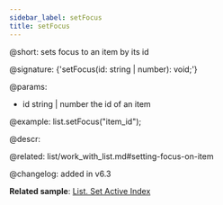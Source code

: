 ```yaml
---
sidebar_label: setFocus
title: setFocus
---          
```


@short: sets focus to an item by its id

@signature: {'setFocus(id: string | number): void;'}

@params:
- id	string | number      the id of an item

@example:
list.setFocus("item_id");



@descr:

@related: list/work_with_list.md#setting-focus-on-item

@changelog:
added in v6.3

**Related sample**: [List. Set Active Index](https://snippet.dhtmlx.com/ermcjx3d)
